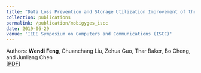 ```yaml
---
title: "Data Loss Prevention and Storage Utilization Improvement of the Hidden Volume on Mobile Devices"
collection: publications
permalink: /publication/mobigyges_iscc
date: 2019-06-29
venue: 'IEEE Symposium on Computers and Communications (ISCC)'
---
```


Authors: **Wendi Feng**, Chuanchang Liu, Zehua Guo, Thar Baker, Bo Cheng, and Junliang Chen<br>
[[PDF]](http://wendifeng.github.io/files/mobisys_iscc.pdf)

